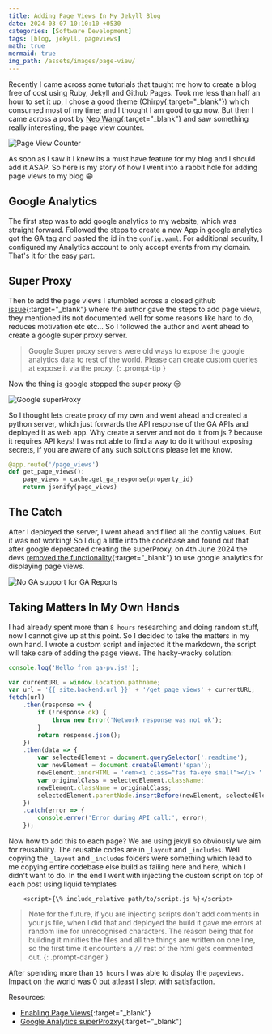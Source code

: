 ```yaml
---
title: Adding Page Views In My Jekyll Blog
date: 2024-03-07 10:10:10 +0530
categories: [Software Development]
tags: [blog, jekyll, pageviews]
math: true
mermaid: true
img_path: /assets/images/page-view/
---
```


<script>{% include_relative assets/scripts/ga-pv.js %}</script>

Recently I came across some tutorials that taught me how to create a blog free of cost using Ruby, Jekyll and Github Pages. Took me less than half an hour to set it up, I chose a good theme ([Chirpy](https://chirpy.cotes.page/posts/getting-started/){:target="_blank"}) which consumed most of my time; and I thought I am good to go now. But then I came across a post by [Neo Wang](https://nwatx.me/post/atcoderdp){:target="_blank"} and saw something really interesting, the page view counter. 

![Page View Counter](page-view.png)

As soon as I saw it I knew its a must have feature for my blog and I should add it ASAP. So here is my story of how I went into a rabbit hole for adding page views to my blog 😁

## Google Analytics

The first step was to add google analytics to my website, which was straight forward. Followed the steps to create a new App in google analytics got the GA tag and pasted the id in the `config.yaml`. For additional security, I configured my Analytics account to only accept events from my domain. That's it for the easy part.

## Super Proxy

Then to add the page views I stumbled across a closed github [issue](https://github.com/cotes2020/jekyll-theme-chirpy/issues/92){:target="_blank"} where the author gave the steps to add page views, they mentioned its not documented well for some reasons like hard to do, reduces motivation etc etc... So I followed the author and went ahead to create a google super proxy server.

> Google Super proxy servers were old ways to expose the google analytics data to rest of the world. Please can create custom queries at expose it via the proxy.
{: .prompt-tip }

Now the thing is google stopped the super proxy 😒

![Google superProxy](super-proxy.png)

So I thought lets create proxy of my own and went ahead and created a python server, which just forwards the API response of the GA APIs and deployed it as web app. Why create a server and not do it from js ? because it requires API keys! I was not able to find a way to do it without exposing secrets, if you are aware of any such solutions please let me know.

```python
@app.route('/page_views')
def get_page_views():
    page_views = cache.get_ga_response(property_id)
    return jsonify(page_views)
```

## The Catch

After I deployed the server, I went ahead and filled all the config values. But it was not working! So I dug a little into the codebase and found out that after google deprecated creating the superProxy, on 4th June 2024 the devs [removed the functionality](https://github.com/cotes2020/jekyll-theme-chirpy/issues/92){:target="_blank"} to use google analytics for displaying page views.

![No GA support for GA Reports](pull-request.png)

## Taking Matters In My Own Hands

I had already spent more than `8 hours` researching and doing random stuff, now I cannot give up at this point. So I decided to take the matters in my own hand. I wrote a custom script and injected it the markdown, the script will take care of adding the page views. The hacky-wacky solution:

```js
console.log('Hello from ga-pv.js!');

var currentURL = window.location.pathname;
var url = '{{ site.backend.url }}' + '/get_page_views' + currentURL;
fetch(url)
    .then(response => {
        if (!response.ok) {
            throw new Error('Network response was not ok');
        }
        return response.json();
    })
    .then(data => {
        var selectedElement = document.querySelector('.readtime');
        var newElement = document.createElement('span');
        newElement.innerHTML = '<em><i class="fas fa-eye small"></i> ' + '  ' + data.page_views + '</em> views';
        var originalClass = selectedElement.className;
        newElement.className = originalClass;
        selectedElement.parentNode.insertBefore(newElement, selectedElement);
    })
    .catch(error => {
        console.error('Error during API call:', error);
    });
```

Now how to add this to each page? We are using jekyll so obviously we aim for reusability. The reusable codes are in `_layout` and `_includes`. Well copying the `_layout` and `_includes` folders were something which lead to me copying entire codebase else build as failing here and here, which I didn't want to do. In the end I went with injecting the custom script on top of each post using liquid templates

```text
    <script>{\% include_relative path/to/script.js %}</script>
```

> Note for the future, if you are injecting scripts don't add comments in your js file, when I did that and deployed the build it gave me errors at random line for unrecognised characters. The reason being that for building it minifies the files and all the things are written on one line, so the first time it encounters a `//` rest of the html gets commented out.
{: .prompt-danger }

After spending more than `16 hours` I was able to display the `pageviews`. Impact on the world was 0 but atleast I slept with satisfaction.

Resources:
- [Enabling Page Views](https://enqio.cn/posts/enable-google-pv/){:target="_blank"}
- [Google Analytics superProzxy](https://developers.google.com/analytics/solutions/google-analytics-super-proxy){:target="_blank"}
